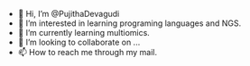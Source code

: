 - 👋 Hi, I’m @PujithaDevagudi
- 👀 I’m interested in learning programing languages and NGS.
- 🌱 I’m currently learning multiomics.
- 💞️ I’m looking to collaborate on ...
- 📫 How to reach me through my mail.

<!---
PujithaDevagudi/PujithaDevagudi is a ✨ special ✨ repository because its `README.md` (this file) appears on your GitHub profile.
You can click the Preview link to take a look at your changes.
--->
